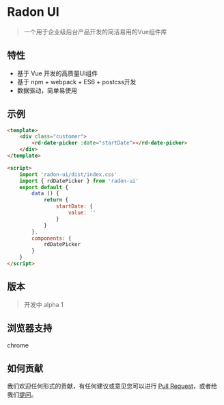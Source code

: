 # Radon UI

> 一个用于企业级后台产品开发的简洁易用的Vue组件库

## 特性

- 基于 Vue 开发的高质量UI组件
- 基于 npm + webpack + ES6 + postcss开发
- 数据驱动，简单易使用

## 示例

```html
<template>
    <div class="customer">
        <rd-date-picker :date="startDate"></rd-date-picker>
    </div>
</template>

<script>
    import 'radon-ui/dist/index.css'
    import { rdDatePicker } from 'radon-ui'
    export default {
        data () {
            return {
                startDate: {
                    value: ''
                }
            }
        },
        components: {
            rdDatePicker
        }
    }
</script>
```

## 版本

> 开发中 alpha 1


## 浏览器支持

chrome


## 如何贡献

 我们欢迎任何形式的贡献，有任何建议或意见您可以进行 [Pull Request](https://github.com/luojilab/radon-ui/pulls)，或者给我们[提问](https://github.com/luojilab/radon-ui/issues)。
